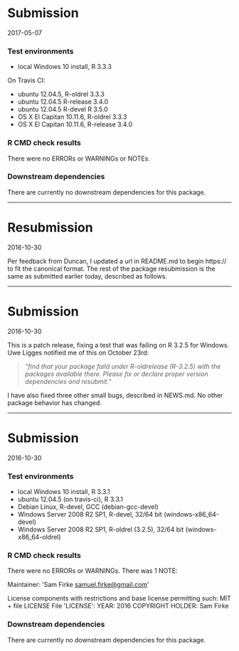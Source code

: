 
# Submission
2017-05-07


### Test environments
* local Windows 10 install, R 3.3.3

On Travis CI:
* ubuntu 12.04.5, R-oldrel 3.3.3
* ubuntu 12.04.5 R-release 3.4.0
* ubuntu 12.04.5 R-devel R 3.5.0
* OS X El Capitan 10.11.6, R-oldrel 3.3.3
* OS X El Capitan 10.11.6, R-release 3.4.0

### R CMD check results
There were no ERRORs or WARNINGs or NOTEs.

### Downstream dependencies
There are currently no downstream dependencies for this package.

---

# Resubmission
2016-10-30

Per feedback from Duncan, I updated a url in README.md to begin https:// to fit the canonical format.  The rest of the package resubmission is the same as submitted earlier today, described as follows.

---
# Submission
2016-10-30

This is a patch release, fixing a test that was failing on R 3.2.5 for Windows.  Uwe Ligges notified me of this on October 23rd:

> *"find that your package faild under R-oldrelease (R-3.2.5) with the packages available there. Please fix or declare proper version dependencies and resubmit."*

I have also fixed three other small bugs, described in NEWS.md.  No other package behavior has changed.

---

# Submission
2016-10-30

### Test environments
* local Windows 10 install, R 3.3.1
* ubuntu 12.04.5 (on travis-ci), R 3.3.1
* Debian Linux, R-devel, GCC (debian-gcc-devel)
* Windows Server 2008 R2 SP1, R-devel, 32/64 bit (windows-x86_64-devel)
* Windows Server 2008 R2 SP1, R-oldrel (3.2.5), 32/64 bit (windows-x86_64-oldrel)

### R CMD check results
There were no ERRORs or WARNINGs.  There was 1 NOTE:

Maintainer: 'Sam Firke <samuel.firke@gmail.com>'

License components with restrictions and base license permitting such:
  MIT + file LICENSE
File 'LICENSE':
  YEAR: 2016
  COPYRIGHT HOLDER: Sam Firke

### Downstream dependencies
There are currently no downstream dependencies for this package.
